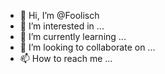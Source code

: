 - 👋 Hi, I’m @Foolisch
- 👀 I’m interested in ...
- 🌱 I’m currently learning ...
- 💞️ I’m looking to collaborate on ...
- 📫 How to reach me ...

<!---
Foolisch/Foolisch is a ✨ special ✨ repository because its `README.md` (this file) appears on your GitHub profile.
You can click the Preview link to take a look at your changes.
--->
